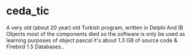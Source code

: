 # ceda_tic
A very old (about 20 year) old Turkish program, written in Delphi And IB Objects most of the components died so the software is only be used as learning purposes of object pascal it's about 1.3 GB of source code & Firebird 1.5 Databases..


